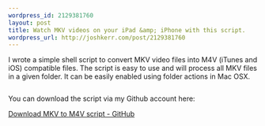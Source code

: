 ```yaml
--- 
wordpress_id: 2129381760
layout: post
title: Watch MKV videos on your iPad &amp; iPhone with this script.
wordpress_url: http://joshkerr.com/post/2129381760
---
```

<p>I wrote a simple shell script to convert MKV video files into M4V (iTunes and iOS) compatible files.  The script is easy to use and will process all MKV files in a given folder.  It can be easily enabled using folder actions in Mac OSX.</p>
<p><a title="View Image TextMate at Ember.com" href="http://emberapp.com/joshkerr/images/textmate"><img title="TextMate" src="http://emberapp.com/joshkerr/images/textmate/sizes/m.png" alt=""/></a></p>
<p>You can download the script via my Github account here:</p>
<p><a href="http://github.com/joshkerr/mkvtom4v">Download MKV to M4V script - GitHub</a></p>
